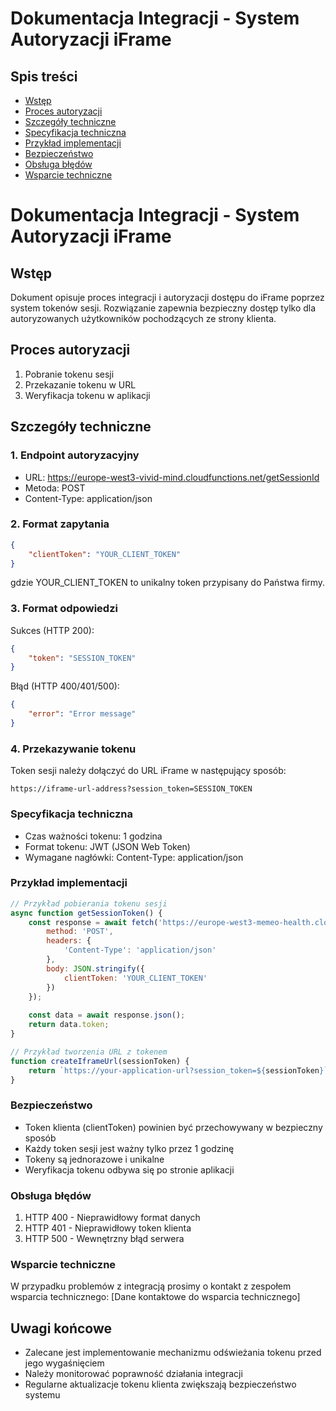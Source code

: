 # Dokumentacja Integracji - System Autoryzacji iFrame

## Spis treści
- [Wstęp](#wstęp)
- [Proces autoryzacji](#proces-autoryzacji)
- [Szczegóły techniczne](#szczegóły-techniczne)
- [Specyfikacja techniczna](#specyfikacja-techniczna)
- [Przykład implementacji](#przykład-implementacji)
- [Bezpieczeństwo](#bezpieczeństwo)
- [Obsługa błędów](#obsługa-błędów)
- [Wsparcie techniczne](#wsparcie-techniczne)

# Dokumentacja Integracji - System Autoryzacji iFrame

## Wstęp
Dokument opisuje proces integracji i autoryzacji dostępu do iFrame poprzez system tokenów sesji. Rozwiązanie zapewnia bezpieczny dostęp tylko dla autoryzowanych użytkowników pochodzących ze strony klienta.

## Proces autoryzacji
1. Pobranie tokenu sesji
2. Przekazanie tokenu w URL
3. Weryfikacja tokenu w aplikacji

## Szczegóły techniczne

### 1. Endpoint autoryzacyjny
- URL: https://europe-west3-vivid-mind.cloudfunctions.net/getSessionId
- Metoda: POST
- Content-Type: application/json

### 2. Format zapytania
```json
{
    "clientToken": "YOUR_CLIENT_TOKEN"
}
```
gdzie YOUR_CLIENT_TOKEN to unikalny token przypisany do Państwa firmy.

### 3. Format odpowiedzi
Sukces (HTTP 200):
```json
{
    "token": "SESSION_TOKEN"
}
```

Błąd (HTTP 400/401/500):
```json
{
    "error": "Error message"
}
```

### 4. Przekazywanie tokenu
Token sesji należy dołączyć do URL iFrame w następujący sposób:
```
https://iframe-url-address?session_token=SESSION_TOKEN
```

### Specyfikacja techniczna
- Czas ważności tokenu: 1 godzina
- Format tokenu: JWT (JSON Web Token)
- Wymagane nagłówki: Content-Type: application/json

### Przykład implementacji

```javascript
// Przykład pobierania tokenu sesji
async function getSessionToken() {
    const response = await fetch('https://europe-west3-memeo-health.cloudfunctions.net/getSessionId', {
        method: 'POST',
        headers: {
            'Content-Type': 'application/json'
        },
        body: JSON.stringify({
            clientToken: 'YOUR_CLIENT_TOKEN'
        })
    });
    
    const data = await response.json();
    return data.token;
}

// Przykład tworzenia URL z tokenem
function createIframeUrl(sessionToken) {
    return `https://your-application-url?session_token=${sessionToken}`;
}
```

### Bezpieczeństwo
- Token klienta (clientToken) powinien być przechowywany w bezpieczny sposób
- Każdy token sesji jest ważny tylko przez 1 godzinę
- Tokeny są jednorazowe i unikalne
- Weryfikacja tokenu odbywa się po stronie aplikacji

### Obsługa błędów
1. HTTP 400 - Nieprawidłowy format danych
2. HTTP 401 - Nieprawidłowy token klienta
3. HTTP 500 - Wewnętrzny błąd serwera

### Wsparcie techniczne
W przypadku problemów z integracją prosimy o kontakt z zespołem wsparcia technicznego:
[Dane kontaktowe do wsparcia technicznego]

## Uwagi końcowe
- Zalecane jest implementowanie mechanizmu odświeżania tokenu przed jego wygaśnięciem
- Należy monitorować poprawność działania integracji
- Regularne aktualizacje tokenu klienta zwiększają bezpieczeństwo systemu
